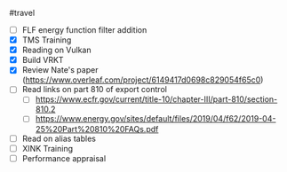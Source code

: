 
#travel
- [ ] FLF energy function filter addition
- [x] TMS Training
- [x] Reading on Vulkan
- [x] Build VRKT
- [x] Review Nate's paper (https://www.overleaf.com/project/6149417d0698c829054f65c0)
- [ ] Read links on part 810 of export control
	- [ ] https://www.ecfr.gov/current/title-10/chapter-III/part-810/section-810.2
	- [ ] https://www.energy.gov/sites/default/files/2019/04/f62/2019-04-25%20Part%20810%20FAQs.pdf
- [ ] Read on alias tables
- [ ] XINK Training
- [ ] Performance appraisal